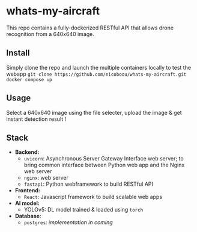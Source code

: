 # whats-my-aircraft

This repo contains a fully-dockerized RESTful API that allows drone recognition from a 640x640 image.

## Install

Simply clone the repo and launch the multiple containers locally to test the webapp
`git clone https://github.com/nicoboou/whats-my-aircraft.git`
`docker compose up`

## Usage

Select a 640x640 image using the file selecter, upload the image & get instant detection result !

## Stack

- **Backend:**
  - `uvicorn`: Asynchronous Server Gateway Interface web server; to bring common interface between Python web app and the Nginx web server
  - `nginx`: web server
  - `fastapi`: Python webframework to build RESTful API
- **Frontend:**
  - `React`: Javascript framework to build scalable web apps
- **AI model:**
  - YOLOv5: DL model trained & loaded using `torch`
- **Database**:
  - `postgres`: _implementation in coming_
